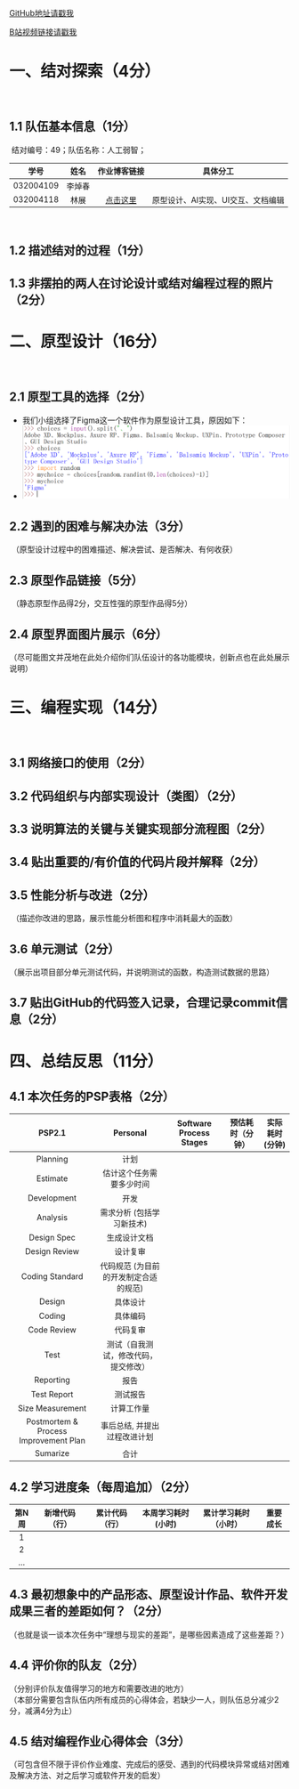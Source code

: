 [GitHub地址请戳我](https://github.com/JacarandaStu/cuple-project.git)

[B站视频链接请戳我](https://bilbil.com/……)

# 一、结对探索（4分）
​
## 1.1 队伍基本信息（1分）

​ 结对编号：49；队伍名称：人工弱智；

| 学号      	| 姓名 	| 作业博客链接		| 具体分工		|
| --------- |:-----:|:-----------------:|:-------------:|
| 032004109 | 李焯春	|					|				|
| 032004118 | 林展	|[点击这里](https://github.com/JacarandaStu/cuple-project.git)|原型设计、AI实现、UI交互、文档编辑|
​
## 1.2 描述结对的过程（1分）

## 1.3 非摆拍的两人在讨论设计或结对编程过程的照片（2分）

# 二、原型设计（16分）
​
## 2.1 原型工具的选择（2分）
- 我们小组选择了Figma这一个软件作为原型设计工具，原因如下：
- ![随机选择](https://github.com/JacarandaStu/cuple-project/blob/020df6e995c6eb4e2ab9bd923cf17cf51cea9d49/because.png)

## 2.2 遇到的困难与解决办法（3分）

​ （原型设计过程中的困难描述、解决尝试、是否解决、有何收获）

## 2.3 原型作品链接（5分）

​ （静态原型作品得2分，交互性强的原型作品得5分）

## 2.4 原型界面图片展示（6分）

​ （尽可能图文并茂地在此处介绍你们队伍设计的各功能模块，创新点也在此处展示说明）

# 三、编程实现（14分）
​
## 3.1 网络接口的使用（2分）

## 3.2 代码组织与内部实现设计（类图）（2分）

## 3.3 说明算法的关键与关键实现部分流程图（2分）

## 3.4 贴出重要的/有价值的代码片段并解释（2分）

## 3.5 性能分析与改进（2分）

​ （描述你改进的思路，展示性能分析图和程序中消耗最大的函数）

## 3.6 单元测试（2分）

​ （展示出项目部分单元测试代码，并说明测试的函数，构造测试数据的思路）

## 3.7 贴出GitHub的代码签入记录，合理记录commit信息（2分）

# 四、总结反思（11分）

## 4.1 本次任务的PSP表格（2分）

| PSP2.1 	| Personal | Software Process Stages | 预估耗时（分钟）	| 实际耗时(分钟)	|
|:---------:|:--------:|:-----------------------:|:----------------:|:-------------:|
| Planning	| 计划	|	|	|	|
| Estimate	| 估计这个任务需要多少时间	|	|	|	|	
| Development	| 开发	|	|	|	|
| Analysis	| 需求分析 (包括学习新技术)	|	|	|	|
| Design Spec	| 生成设计文档	|	|	|	|
| Design Review	| 设计复审	|	|	|	|
| Coding Standard	| 代码规范 (为目前的开发制定合适的规范)		|	|	|	|
| Design	| 具体设计	|	|	|	|
| Coding	| 具体编码	|	|	|	|
| Code Review	| 代码复审	|	|	|	|
| Test	| 测试（自我测试，修改代码，提交修改）	|	|	|	|
| Reporting	| 报告	|	|	|	|
| Test Report	| 测试报告	|	|	|	|
| Size Measurement	| 计算工作量		|	|	|	|
| Postmortem & Process Improvement Plan	| 事后总结, 并提出过程改进计划		|	|	|	|
| Sumarize	| 合计	|	|	|	|
## 4.2 学习进度条（每周追加）（2分）

| 第N周	| 新增代码（行）	| 累计代码（行）	| 本周学习耗时(小时)	| 累计学习耗时（小时）	| 重要成长	|
|:-----:|:-------------:|:-------------:|:-----------------:|:---------------------:|:---------:|
| 1	|	|	|	|	|	|
| 2	|	|	|	|	|	|
| …	|	|	|	|	|	|
## 4.3 最初想象中的产品形态、原型设计作品、软件开发成果三者的差距如何？（2分）

（也就是谈一谈本次任务中“理想与现实的差距”，是哪些因素造成了这些差距？）

## 4.4 评价你的队友（2分）

（分别评价队友值得学习的地方和需要改进的地方）<br>
（本部分需要包含队伍内所有成员的心得体会，若缺少一人，则队伍总分减少2分，减满4分为止）

## 4.5 结对编程作业心得体会（3分）

（可包含但不限于评价作业难度、完成后的感受、遇到的代码模块异常或结对困难及解决方法、对之后学习或软件开发的启发）
